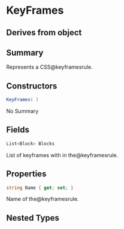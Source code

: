 # KeyFrames

## Derives from object

## Summary

Represents a CSS@keyframesrule.
## Constructors

```c#
KeyFrames( ) 
```
No Summary
## Fields

```c#
List<Block> Blocks
```
List of keyframes with in the@keyframesrule.
## Properties

```c#
string Name { get; set; } 
```
Name of the@keyframesrule.
## Nested Types

